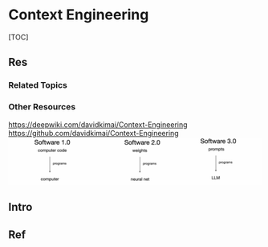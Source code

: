 # Context Engineering

[TOC]



## Res
### Related Topics


### Other Resources
https://deepwiki.com/davidkimai/Context-Engineering
https://github.com/davidkimai/Context-Engineering
![](../../../../../../../Assets/Pics/Pasted%20image%2020250905000938.png)



## Intro



## Ref
